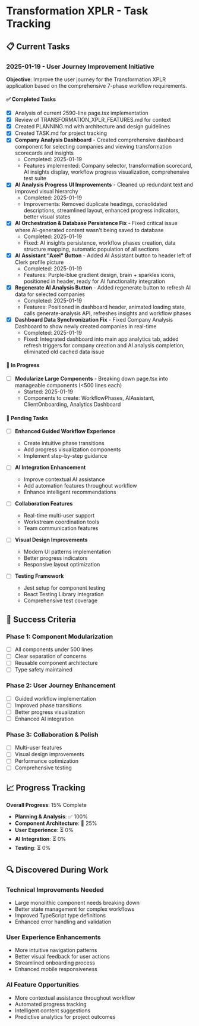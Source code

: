 # Transformation XPLR - Task Tracking

## 📋 Current Tasks

### 2025-01-19 - User Journey Improvement Initiative

**Objective**: Improve the user journey for the Transformation XPLR application based on the comprehensive 7-phase workflow requirements.

#### ✅ Completed Tasks

- [x] Analysis of current 2590-line page.tsx implementation
- [x] Review of TRANSFORMATION_XPLR_FEATURES.md for context
- [x] Created PLANNING.md with architecture and design guidelines
- [x] Created TASK.md for project tracking
- [x] **Company Analysis Dashboard** - Created comprehensive dashboard component for selecting companies and viewing transformation scorecards and insights
  - Completed: 2025-01-19
  - Features implemented: Company selector, transformation scorecard, AI insights display, workflow progress visualization, comprehensive test suite
- [x] **AI Analysis Progress UI Improvements** - Cleaned up redundant text and improved visual hierarchy
  - Completed: 2025-01-19
  - Improvements: Removed duplicate headings, consolidated descriptions, streamlined layout, enhanced progress indicators, better visual states
- [x] **AI Orchestration & Database Persistence Fix** - Fixed critical issue where AI-generated content wasn't being saved to database
  - Completed: 2025-01-19
  - Fixed: AI insights persistence, workflow phases creation, data structure mapping, automatic population of all sections
- [x] **AI Assistant "Axel" Button** - Added AI Assistant button to header left of Clerk profile picture
  - Completed: 2025-01-19
  - Features: Purple-blue gradient design, brain + sparkles icons, positioned in header, ready for AI functionality integration
- [x] **Regenerate AI Analysis Button** - Added regenerate button to refresh AI data for selected companies
  - Completed: 2025-01-19
  - Features: Positioned in dashboard header, animated loading state, calls generate-analysis API, refreshes insights and workflow phases
- [x] **Dashboard Data Synchronization Fix** - Fixed Company Analysis Dashboard to show newly created companies in real-time
  - Completed: 2025-01-19
  - Fixed: Integrated dashboard into main app analytics tab, added refresh triggers for company creation and AI analysis completion, eliminated old cached data issue

#### 🔄 In Progress

- [ ] **Modularize Large Components** - Breaking down page.tsx into manageable components (<500 lines each)
  - Started: 2025-01-19
  - Components to create: WorkflowPhases, AIAssistant, ClientOnboarding, Analytics Dashboard

#### 📝 Pending Tasks

- [ ] **Enhanced Guided Workflow Experience**
  - Create intuitive phase transitions
  - Add progress visualization components
  - Implement step-by-step guidance
- [ ] **AI Integration Enhancement**

  - Improve contextual AI assistance
  - Add automation features throughout workflow
  - Enhance intelligent recommendations

- [ ] **Collaboration Features**

  - Real-time multi-user support
  - Workstream coordination tools
  - Team communication features

- [ ] **Visual Design Improvements**

  - Modern UI patterns implementation
  - Better progress indicators
  - Responsive layout optimization

- [ ] **Testing Framework**
  - Jest setup for component testing
  - React Testing Library integration
  - Comprehensive test coverage

## 🎯 Success Criteria

### Phase 1: Component Modularization

- [ ] All components under 500 lines
- [ ] Clear separation of concerns
- [ ] Reusable component architecture
- [ ] Type safety maintained

### Phase 2: User Journey Enhancement

- [ ] Guided workflow implementation
- [ ] Improved phase transitions
- [ ] Better progress visualization
- [ ] Enhanced AI integration

### Phase 3: Collaboration & Polish

- [ ] Multi-user features
- [ ] Visual design improvements
- [ ] Performance optimization
- [ ] Comprehensive testing

## 📈 Progress Tracking

**Overall Progress**: 15% Complete

- **Planning & Analysis**: ✅ 100%
- **Component Architecture**: 🔄 25%
- **User Experience**: ⏳ 0%
- **AI Integration**: ⏳ 0%
- **Testing**: ⏳ 0%

## 🔍 Discovered During Work

### Technical Improvements Needed

- Large monolithic component needs breaking down
- Better state management for complex workflows
- Improved TypeScript type definitions
- Enhanced error handling and validation

### User Experience Enhancements

- More intuitive navigation patterns
- Better visual feedback for user actions
- Streamlined onboarding process
- Enhanced mobile responsiveness

### AI Feature Opportunities

- More contextual assistance throughout workflow
- Automated progress tracking
- Intelligent content suggestions
- Predictive analytics for project outcomes

